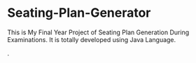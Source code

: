 # Seating-Plan-Generator

This is My Final Year Project of Seating Plan Generation During Examinations. It is totally developed using Java Language.


























































































































































.






































